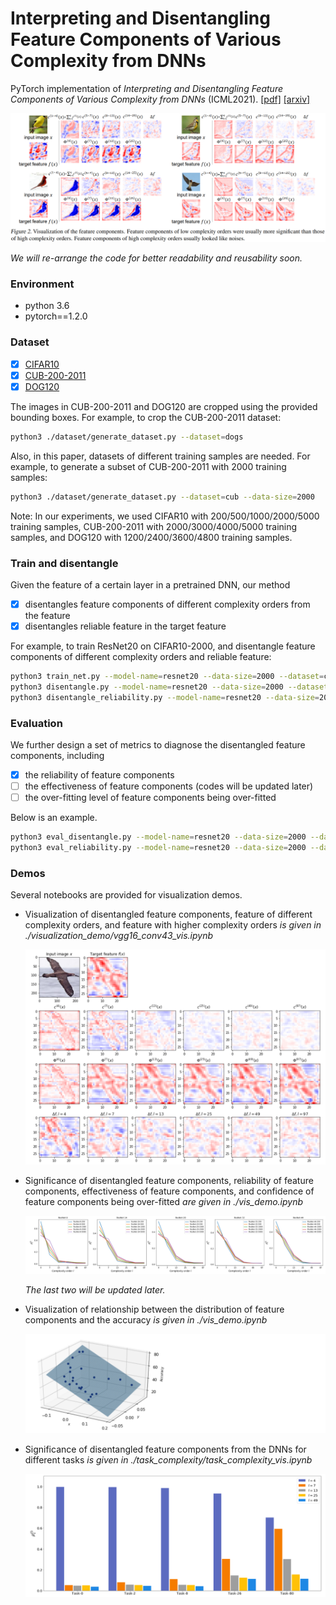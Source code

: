 # Interpreting and Disentangling Feature Components of Various Complexity from DNNs

PyTorch implementation of *Interpreting and Disentangling Feature Components of Various Complexity from DNNs* (ICML2021). [[pdf]](http://proceedings.mlr.press/v139/ren21b/ren21b.pdf) [[arxiv]](https://arxiv.org/abs/2006.15920)

![demo](./img/demo.png)

*We will re-arrange the code for better readability and reusability soon.*

### Environment

- python 3.6
- pytorch==1.2.0

### Dataset

- [x] [CIFAR10](http://www.cs.toronto.edu/~kriz/cifar.html)
- [x] [CUB-200-2011](http://www.vision.caltech.edu/visipedia/CUB-200.html)
- [x] [DOG120](http://vision.stanford.edu/aditya86/ImageNetDogs)

The images in CUB-200-2011 and DOG120 are cropped using the provided bounding boxes. For example, to crop the CUB-200-2011 dataset:

~~~bash
python3 ./dataset/generate_dataset.py --dataset=dogs
~~~

Also, in this paper, datasets of different training samples are needed. For example, to generate a subset of CUB-200-2011 with 2000 training samples:

~~~bash
python3 ./dataset/generate_dataset.py --dataset=cub --data-size=2000
~~~

Note: In our experiments, we used CIFAR10 with 200/500/1000/2000/5000 training samples, CUB-200-2011 with 2000/3000/4000/5000 training samples, and DOG120 with 1200/2400/3600/4800 training samples.

### Train and disentangle

Given the feature of a certain layer in a pretrained DNN, our method 

- [x] disentangles feature components of different complexity orders from the feature
- [x] disentangles reliable feature in the target feature

For example, to train ResNet20 on CIFAR10-2000, and disentangle feature components of different complexity orders and reliable feature:

~~~bash
python3 train_net.py --model-name=resnet20 --data-size=2000 --dataset=cifar10
python3 disentangle.py --model-name=resnet20 --data-size=2000 --dataset=cifar10
python3 disentangle_reliability.py --model-name=resnet20 --data-size=2000 --dataset=cifar10
~~~

### Evaluation

We further design a set of metrics to diagnose the disentangled feature components, including
- [x] the reliability of feature components
- [ ] the effectiveness of feature components (codes will be updated later)
- [ ] the over-fitting level of feature components being over-fitted

Below is an example.

~~~bash
python3 eval_disentangle.py --model-name=resnet20 --data-size=2000 --dataset=cifar10
python3 eval_reliability.py --model-name=resnet20 --data-size=2000 --dataset=cifar10
~~~

### Demos

Several notebooks are provided for visualization demos.

- Visualization of disentangled feature components, feature of different complexity orders, and feature with higher complexity orders *is given in ./visualization_demo/vgg16_conv43_vis.ipynb*

  ![demo1](./img/demo1.png)

- Significance of disentangled feature components, reliability of feature components, effectiveness of feature components, and confidence of feature components being over-fitted *are given in ./vis_demo.ipynb*

  ![demo2](./img/demo2.png)

  *The last two will be updated later.*

- Visualization of relationship between the distribution of feature components and the accuracy *is given in ./vis_demo.ipynb*

  ![demo3](./img/demo3.png)

- Significance of disentangled feature components from the DNNs for different tasks *is given in ./task_complexity/task_complexity_vis.ipynb*

  ![demo4](./img/demo4.png)

